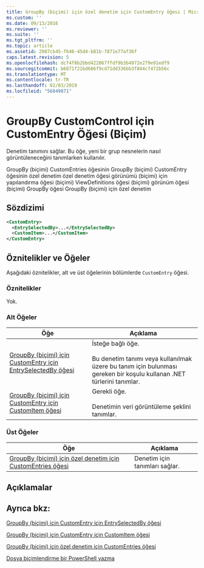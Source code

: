 ```yaml
---
title: GroupBy (biçimi) için özel denetim için CustomEntry öğesi | Microsoft Docs
ms.custom: ''
ms.date: 09/13/2016
ms.reviewer: ''
ms.suite: ''
ms.tgt_pltfrm: ''
ms.topic: article
ms.assetid: 2987cb45-f646-45d4-b81b-7871e77af36f
caps.latest.revision: 5
ms.openlocfilehash: dcf4f8b2bbd422067ffdf9b3b4972e279e91edf9
ms.sourcegitcommit: b6871f21bd666f9cd71dd336bb3f844cf472b56c
ms.translationtype: MT
ms.contentlocale: tr-TR
ms.lasthandoff: 02/03/2019
ms.locfileid: "56849871"
---
```

# <a name="customentry-element-for-customcontrol-for-groupby-format"></a>GroupBy CustomControl için CustomEntry Öğesi (Biçim)

Denetim tanımını sağlar. Bu öğe, yeni bir grup nesnelerin nasıl görüntüleneceğini tanımlarken kullanılır.

GroupBy (biçimi) CustomEntries öğesinin GroupBy (biçimi) CustomEntry öğesinin özel denetim özel denetim öğesi görünümü (biçimi) için yapılandırma öğesi (biçimi) ViewDefinitions öğesi (biçimi) görünüm öğesi (biçimi) GroupBy öğesi GroupBy (biçimi) için özel denetim

## <a name="syntax"></a>Sözdizimi

```xml
<CustomEntry>
  <EntrySelectedBy>...</EntrySelectedBy>
  <CustomItem>...</CustomItem>
</CustomEntry>
```

## <a name="attributes-and-elements"></a>Öznitelikler ve Öğeler

Aşağıdaki öznitelikler, alt ve üst öğelerinin bölümlerde `CustomEntry` öğesi.

### <a name="attributes"></a>Öznitelikler

Yok.

### <a name="child-elements"></a>Alt Öğeler

|Öğe|Açıklama|
|-------------|-----------------|
|[GroupBy (biçimi) için CustomEntry için EntrySelectedBy öğesi](./entryselectedby-element-for-customentry-for-groupby-format.md)|İsteğe bağlı öğe.<br /><br /> Bu denetim tanımı veya kullanılmak üzere bu tanım için bulunması gereken bir koşulu kullanan .NET türlerini tanımlar.|
|[GroupBy (biçimi) için CustomEntry için CustomItem öğesi](./customitem-element-for-customentry-for-groupby-format.md)|Gerekli öğe.<br /><br /> Denetimin veri görüntüleme şeklini tanımlar.|

### <a name="parent-elements"></a>Üst Öğeler

|Öğe|Açıklama|
|-------------|-----------------|
|[GroupBy (biçimi) için özel denetim için CustomEntries öğesi](./customentries-element-for-customcontrol-for-groupby-format.md)|Denetim için tanımları sağlar.|

## <a name="remarks"></a>Açıklamalar

## <a name="see-also"></a>Ayrıca bkz:

[GroupBy (biçimi) için CustomEntry için EntrySelectedBy öğesi](./entryselectedby-element-for-customentry-for-groupby-format.md)

[GroupBy (biçimi) için CustomEntry için CustomItem öğesi](./customitem-element-for-customentry-for-groupby-format.md)

[GroupBy (biçimi) için özel denetim için CustomEntries öğesi](./customentries-element-for-customcontrol-for-groupby-format.md)

[Dosya biçimlendirme bir PowerShell yazma](./writing-a-powershell-formatting-file.md)
